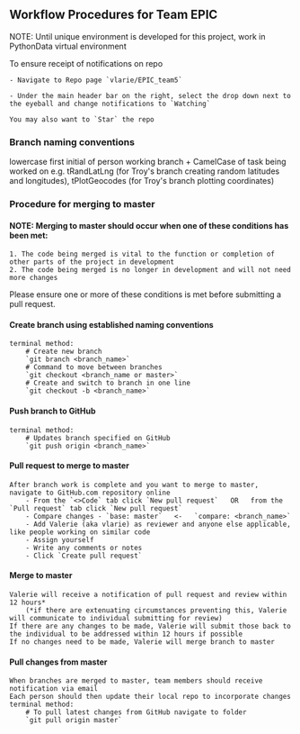 ## Workflow Procedures for Team EPIC

NOTE:  Until unique environment is developed for this project, work in PythonData virtual environment

To ensure receipt of notifications on repo
	
	- Navigate to Repo page `vlarie/EPIC_team5`
	
	- Under the main header bar on the right, select the drop down next to the eyeball and change notifications to `Watching`
	
	You may also want to `Star` the repo 

		
### Branch naming conventions
lowercase first initial of person working branch + CamelCase of task being worked on
	e.g. tRandLatLng (for Troy's branch creating random latitudes and longitudes), tPlotGeocodes (for Troy's branch plotting coordinates)

	
### Procedure for merging to master
#### NOTE:  Merging to master should occur when one of these conditions has been met:
	1. The code being merged is vital to the function or completion of other parts of the project in development
	2. The code being merged is no longer in development and will not need more changes
Please ensure one or more of these conditions is met before submitting a pull request.
	
#### Create branch using established naming conventions
	terminal method:
		# Create new branch
		`git branch <branch_name>`
		# Command to move between branches
		`git checkout <branch_name or master>`
		# Create and switch to branch in one line
		`git checkout -b <branch_name>`
		
#### Push branch to GitHub
	terminal method:
		# Updates branch specified on GitHub
		`git push origin <branch_name>`
		
#### Pull request to merge to master
	After branch work is complete and you want to merge to master, navigate to GitHub.com repository online
		- From the `<>Code` tab click `New pull request`   OR   from the `Pull request` tab click `New pull request`
		- Compare changes - `base: master`   <-   `compare: <branch_name>`
		- Add Valerie (aka vlarie) as reviewer and anyone else applicable, like people working on similar code
		- Assign yourself
		- Write any comments or notes
		- Click `Create pull request`

#### Merge to master
	Valerie will receive a notification of pull request and review within 12 hours* 
		(*if there are extenuating circumstances preventing this, Valerie will communicate to individual submitting for review)
	If there are any changes to be made, Valerie will submit those back to the individual to be addressed within 12 hours if possible
	If no changes need to be made, Valerie will merge branch to master
	
#### Pull changes from master	
	When branches are merged to master, team members should receive notification via email
	Each person should then update their local repo to incorporate changes
	terminal method:	
		# To pull latest changes from GitHub navigate to folder
		`git pull origin master`